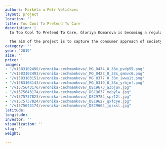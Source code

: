 ```yaml
---
authors: Markéta a Petr Veličkovi
layout: project
location: ''
title: Too Cool To Pretend To Care
description: |
  In Too Cool To Pretend To Care, Gloriya Komarova is becoming a regular millennial who is gradually beginning to perceive environmental threats. She uses social platforms and most often videos of the vlog genre for her own knowledge and communication, but also for communication with the nearest surroundings. In brief instructional sketches, oscillating on the edge of irony and authentic testimony, she demonstrates her proposed solution to the climate crisis through geoengineering strategies. Geoengineering is a targeted human intervention in natural processes, primarily to permanently or at least temporarily to cool the planet. It is problematic for its critics because it helps to create false beliefs rejecting the necessity of changing lifestyle or social order.

  The aim of the project is to capture the consumer approach of society, the culture of millennials, fake news, as well as planetary and societal changes. It presents a stylized post-ironic testimony of somehow narcissistic millennials whose social platforms have become the main platform for expression, forcing us to reflect on the multitude of information we surround each day and the necessity of their selection.
category: ''
year: "2019"
size: ''
price: ''
images:
- "/v1583102490/veronika-cechmankova/_MG_0434_0_33x_pvdp55.png"
- "/v1583102493/veronika-cechmankova/_MG_0423_0_33x_qmmvc6.png"
- "/v1583103151/veronika-cechmankova/_MG_0377_0_33x_iwwa1t.png"
- "/v1583103143/veronika-cechmankova/_MG_0319_0_33x_yrbjnf.png"
- "/v1575643176/veronika-cechmankova/_DSC9673_a3bjuv.jpg"
- "/v1575643174/veronika-cechmankova/_DSC9637_xebylw.jpg"
- "/v1575737823/veronika-cechmankova/_DSC9784_spr12l.jpg"
- "/v1575737824/veronika-cechmankova/_DSC9627_qxfcye.jpg"
- "/v1575643174/veronika-cechmankova/_DSC9664_jqzxsl.jpg"
latitude: 
longitude: 
investor: ''
visualization: ''
slug: ''
weight: 

---
```

